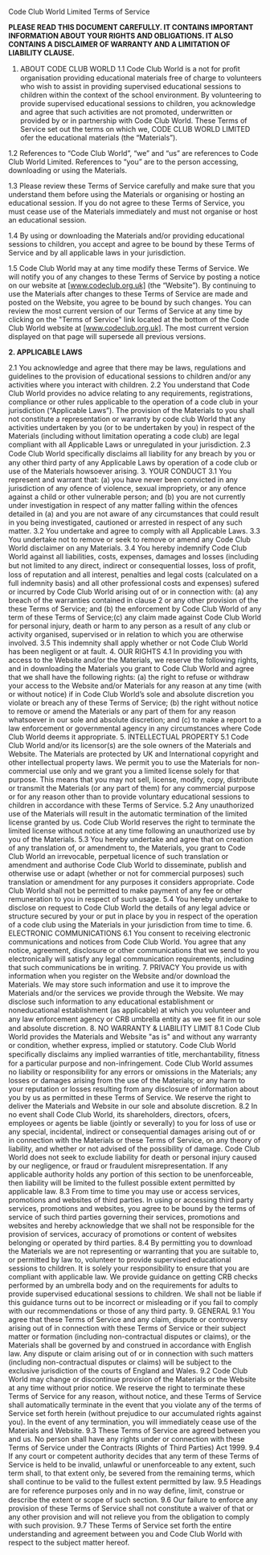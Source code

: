 Code Club World Limited Terms of Service

**PLEASE READ THIS DOCUMENT CAREFULLY. IT CONTAINS IMPORTANT 
INFORMATION ABOUT YOUR RIGHTS AND OBLIGATIONS. IT ALSO CONTAINS A 
DISCLAIMER OF WARRANTY AND A LIMITATION OF LIABILITY CLAUSE.**

1. ABOUT CODE CLUB WORLD
1.1 Code Club World is a not for proﬁt organisation providing educational 
materials free of charge to volunteers who wish to assist in providing 
supervised educational sessions to children within the context of the school 
environment. By volunteering to provide supervised educational sessions to 
children, you acknowledge and agree that such activities are not promoted, 
underwritten or provided by or in partnership with Code Club World. These 
Terms of Service set out the terms on which we, CODE CLUB WORLD 
LIMITED ofer the educational materials (the “Materials”).

1.2 References to “Code Club World”, “we” and “us” are references to Code Club 
World Limited. References to “you” are to the person accessing, 
downloading or using the Materials. 

1.3 Please review these Terms of Service carefully and make sure that you 
understand them before using the Materials or organising or hosting an 
educational session. If you do not agree to these Terms of Service, you must 
cease use of the Materials immediately and must not organise or host an 
educational session.

1.4 By using or downloading the Materials and/or providing educational 
sessions to children, you accept and agree to be bound by these Terms of 
Service and by all applicable laws in your jurisdiction.

1.5 Code Club World may at any time modify these Terms of Service. We will 
notify you of any changes to these Terms of Service by posting a notice on 
our website at [www.codeclub.org.uk] (the “Website”). By continuing to use 
the Materials after changes to these Terms of Service are made and posted 
on the Website, you agree to be bound by such changes. You can review the 
most current version of our Terms of Service at any time by clicking on the 
"Terms of Service" link located at the bottom of the Code Club World 
website at [www.codeclub.org.uk]. The most current version displayed on 
that page will supersede all previous versions. 

**2. APPLICABLE LAWS**

2.1 You acknowledge and agree that there may be laws, regulations and 
guidelines to the provision of educational sessions to children and/or any 
activities where you interact with children.
2.2 You understand that Code Club World provides no advice relating to any 
requirements, registrations, compliance or other rules applicable to the 
operation of a code club in your jurisdiction (“Applicable Laws”). The 
provision of the Materials to you shall not constitute a representation or 
warranty by code club World that any activities undertaken by you (or to be 
undertaken by you) in respect of the Materials (including without limitation 
operating a code club) are legal compliant with all Applicable Laws or 
unregulated in your jurisdiction.
2.3 Code Club World speciﬁcally disclaims all liability for any breach by you or 
any other third party of any Applicable Laws by operation of a code club or 
use of the Materials howsoever arising. 
3. YOUR CONDUCT
3.1 You represent and warrant that:
(a) you have never been convicted in any jurisdiction of any ofence of 
violence, sexual impropriety, or any ofence against a child or other 
vulnerable person; and
(b) you are not currently under investigation in respect of any matter 
falling within the ofences detailed in (a) and you are not aware of 
any circumstances that could result in you being investigated, 
cautioned or arrested in respect of any such matter.
3.2 You undertake and agree to comply with all Applicable Laws. 
3.3 You undertake not to remove or seek to remove or amend any Code Club 
World disclaimer on any Materials. 
3.4 You hereby indemnify Code Club World against all liabilities, costs, 
expenses, damages and losses (including but not limited to any direct, 
indirect or consequential losses, loss of proﬁt, loss of reputation and all 
interest, penalties and legal costs (calculated on a full indemnity basis) and 
all other professional costs and expenses) sufered or incurred by Code 
Club World arising out of or in connection with:
(a) any breach of the warranties contained in clause 2 or any other 
provision of the these Terms of Service; and
(b) the enforcement by Code Club World of any term of these Terms of 
Service;(c) any claim made against Code Club World for personal injury, death 
or harm to any person as a result of any club or activity organised, 
supervised or in relation to which you are otherwise involved.
3.5 This indemnity shall apply whether or not Code Club World has been negligent 
or at fault.
4. OUR RIGHTS
4.1 In providing you with access to the Website and/or the Materials, we reserve 
the following rights, and in downloading the Materials you grant to Code 
Club World and agree that we shall have the following rights:
(a) the right to refuse or withdraw your access to the Website and/or 
Materials for any reason at any time (with or without notice) if in 
Code Club World’s sole and absolute discretion you violate or breach 
any of these Terms of Service; 
(b) the right without notice to remove or amend the Materials or any 
part of them for any reason whatsoever in our sole and absolute 
discretion; and
(c) to make a report to a law enforcement or governmental agency in 
any circumstances where Code Club World deems it appropriate. 
5. INTELLECTUAL PROPERTY
5.1 Code Club World and/or its licensor(s) are the sole owners of the Materials 
and Website. The Materials are protected by UK and International copyright 
and other intellectual property laws. We permit you to use the Materials for 
non-commercial use only and we grant you a limited license solely for that 
purpose. This means that you may not sell, license, modify, copy, distribute 
or transmit the Materials (or any part of them) for any commercial purpose 
or for any reason other than to provide voluntary educational sessions to 
children in accordance with these Terms of Service. 
5.2 Any unauthorized use of the Materials will result in the automatic 
termination of the limited license granted by us. Code Club World reserves 
the right to terminate the limited license without notice at any time 
following an unauthorized use by you of the Materials. 
5.3 You hereby undertake and agree that on creation of any translation of, or 
amendment to, the Materials, you grant to Code Club World an irrevocable, 
perpetual licence of such translation or amendment and authorise Code 
Club World to disseminate, publish and otherwise use or adapt (whether or 
not for commercial purposes) such translation or amendment for any 
purposes it considers appropriate. Code Club World shall not be permitted to make payment of any fee or other remuneration to you in respect of such 
usage. 
5.4 You hereby undertake to disclose on request to Code Club World the details 
of any legal advice or structure secured by your or put in place by you in 
respect of the operation of a code club using the Materials in your 
jurisdiction from time to time. 
6. ELECTRONIC COMMUNICATIONS
6.1 You consent to receiving electronic communications and notices from Code 
Club World. You agree that any notice, agreement, disclosure or other 
communications that we send to you electronically will satisfy any legal 
communication requirements, including that such communications be in 
writing.
7. PRIVACY
You provide us with information when you register on the Website and/or 
download the Materials. We may store such information and use it to 
improve the Materials and/or the services we provide through the Website. 
We may disclose such information to any educational establishment or noneducational establishment (as applicable) at which you volunteer and any 
law enforcement agency or CRB umbrella entity as we see ﬁt in our sole and 
absolute discretion. 
8. NO WARRANTY & LIABILITY LIMIT
8.1 Code Club World provides the Materials and Website "as is" and without any 
warranty or condition, whether express, implied or statutory. Code Club 
World speciﬁcally disclaims any implied warranties of title, merchantability, 
ﬁtness for a particular purpose and non-infringement. Code Club World 
assumes no liability or responsibility for any errors or omissions in the 
Materials; any losses or damages arising from the use of the Materials; or 
any harm to your reputation or losses resulting from any disclosure of 
information about you by us as permitted in these Terms of Service. We 
reserve the right to deliver the Materials and Website in our sole and 
absolute discretion.
8.2 In no event shall Code Club World, its shareholders, directors, ofcers, 
employees or agents be liable (jointly or severally) to you for loss of 
use or any special, incidental, indirect or consequential damages 
arising out of or in connection with the Materials or these Terms of 
Service, on any theory of liability, and whether or not advised of the 
possibility of damage. Code Club World does not seek to exclude 
liability for death or personal injury caused by our negligence, or fraud or fraudulent misrepresentation. If any applicable authority holds any 
portion of this section to be unenforceable, then liability will be limited 
to the fullest possible extent permitted by applicable law.
8.3 From time to time you may use or access services, promotions and 
websites of third parties. In using or accessing third party services, 
promotions and websites, you agree to be bound by the terms of 
service of such third parties governing their services, promotions and 
websites and hereby acknowledge that we shall not be responsible for 
the provision of services, accuracy of promotions or content of 
websites belonging or operated by third parties.
8.4 By permitting you to download the Materials we are not representing or 
warranting that you are suitable to, or permitted by law to, volunteer to 
provide supervised educational sessions to children. It is solely your 
responsibility to ensure that you are compliant with applicable law. We 
provide guidance on getting CRB checks performed by an umbrella 
body and on the requirements for adults to provide supervised 
educational sessions to children. We shall not be liable if this guidance 
turns out to be incorrect or misleading or if you fail to comply with our 
recommendations or those of any third party.
9. GENERAL
9.1 You agree that these Terms of Service and any claim, dispute or controversy 
arising out of in connection with these Terms of Service or their subject 
matter or formation (including non-contractual disputes or claims), or the 
Materials shall be governed by and construed in accordance with English 
law. Any dispute or claim arising out of or in connection with such matters 
(including non-contractual disputes or claims) will be subject to the 
exclusive jurisdiction of the courts of England and Wales. 
9.2 Code Club World may change or discontinue provision of the Materials or 
the Website at any time without prior notice. We reserve the right to 
terminate these Terms of Service for any reason, without notice, and these 
Terms of Service shall automatically terminate in the event that you violate 
any of the terms of Service set forth herein (without prejudice to our 
accumulated rights against you). In the event of any termination, you will 
immediately cease use of the Materials and Website.
9.3 These Terms of Service are agreed between you and us. No person shall 
have any rights under or connection with these Terms of Service under the 
Contracts (Rights of Third Parties) Act 1999. 
9.4 If any court or competent authority decides that any term of these Terms of 
Service is held to be invalid, unlawful or unenforceable to any extent, such term shall, to that extent only, be severed from the remaining terms, which 
shall continue to be valid to the fullest extent permitted by law.
9.5 Headings are for reference purposes only and in no way deﬁne, limit, 
construe or describe the extent or scope of such section. 
9.6 Our failure to enforce any provision of these Terms of Service shall not 
constitute a waiver of that or any other provision and will not relieve you 
from the obligation to comply with such provision.
9.7 These Terms of Service set forth the entire understanding and agreement 
between you and Code Club World with respect to the subject matter 
hereof.
